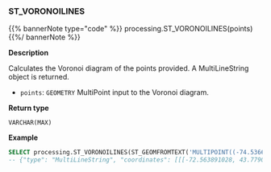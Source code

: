 ### ST_VORONOILINES

{{% bannerNote type="code" %}}
processing.ST_VORONOILINES(points)
{{%/ bannerNote %}}

**Description**

Calculates the Voronoi diagram of the points provided. A MultiLineString object is returned.

* `points`: `GEOMETRY` MultiPoint input to the Voronoi diagram.


**Return type**

`VARCHAR(MAX)`

**Example**

```sql
SELECT processing.ST_VORONOILINES(ST_GEOMFROMTEXT('MULTIPOINT((-74.5366825512491 43.6889777784079),(-74.4821382017478 43.3096147774153),(-70.7632814028801 42.9679602005825))'));
-- {"type": "MultiLineString", "coordinates": [[[-72.563891028, 43.7790206765], [-72.6715241053, 42.6074514117]], [[-72.563891028, 43.7790206765], ...
```